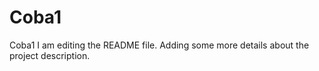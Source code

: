 # Coba1
Coba1
I am editing the README file. Adding some more details about the project description.
